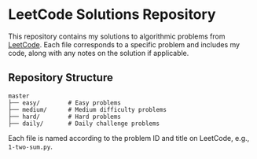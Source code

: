 # LeetCode Solutions Repository

This repository contains my solutions to algorithmic problems from [LeetCode](https://leetcode.com/). Each file corresponds to a specific problem and includes my code, along with any notes on the solution if applicable.

## Repository Structure
```
master
├── easy/        # Easy problems
├── medium/      # Medium difficulty problems
├── hard/        # Hard problems
├── daily/       # Daily challenge problems
```
Each file is named according to the problem ID and title on LeetCode, e.g., `1-two-sum.py`.
